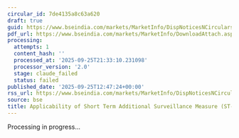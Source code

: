 ```yaml
---
circular_id: 7de4135a8c63a620
draft: true
guid: https://www.bseindia.com/markets/MarketInfo/DispNoticesNCirculars.aspx?Noticeid={2E486A64-CE92-4E93-A098-24F96B5B4019}&noticeno=20250925-40&dt=09/25/2025&icount=40&totcount=65&flag=0
pdf_url: https://www.bseindia.com/markets/MarketInfo/DownloadAttach.aspx?id=20250925-40&attachedId=02163ad1-0d64-4f6d-928d-0ba06e70f4b9
processing:
  attempts: 1
  content_hash: ''
  processed_at: '2025-09-25T21:33:10.231098'
  processor_version: '2.0'
  stage: claude_failed
  status: failed
published_date: '2025-09-25T12:47:24+00:00'
rss_url: https://www.bseindia.com/markets/MarketInfo/DispNoticesNCirculars.aspx?Noticeid={2E486A64-CE92-4E93-A098-24F96B5B4019}&noticeno=20250925-40&dt=09/25/2025&icount=40&totcount=65&flag=0
source: bse
title: Applicability of Short Term Additional Surveillance Measure (ST-ASM)
---
```


Processing in progress...